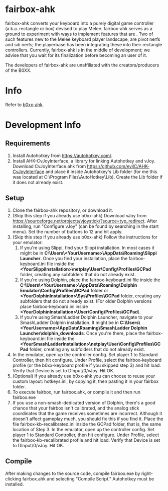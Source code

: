 # fairbox-ahk

fairbox-ahk converts your keyboard into a purely digital game controller (a.k.a. rectangle or box) devised to play Melee.
fairbox-ahk serves as a ground to experiment with ways to implement features that are .
Two of such features new to the Melee keyboard player landscape, are pivot nerfs and sdi nerfs; the playerbase has been integrating these into their rectangle controllers. Currently, fairbox-ahk is in the middle of development; we advise that you wait for its finalization before becoming an user of it.

The developers of fairbox-ahk are unaffiliated with the creators/producers of the B0XX. 

# Info

Refer to [b0xx-ahk](https://github.com/agirardeau/b0xx-ahk).

# Development Info

## Requirements

1. Install Autohotkey from https://autohotkey.com/.
2. Install AHK-CvJoyInterface, a library for linking Autohotkey and vJoy. Download CvJoyInterface.ahk from https://github.com/evilC/AHK-CvJoyInterface and place it inside Autohotkey's Lib folder (for me this was located at C:\Program Files\AutoHotkey\Lib). Create the Lib folder if it does not already exist.

## Setup

1. Clone the fairbox-ahk repository, or download it.
2. (Skip this step if you already use b0xx-ahk) Download vJoy from https://sourceforge.net/projects/vjoystick/?source=typ_redirect. After installing, run "Configure vJoy" (can be found by searching in the start menu). Set the number of buttons to 12 and hit apply.
3. (Skip this step if you already use b0xx-ahk) Follow the instructions for your emulator:
    1. If you're using Slippi, find your Slippi installation. In most cases it might be in  __C:\Users\\\<YourUsername\>\AppData\Roaming\Slippi Launcher__. Once you find your installation, place the fairbox-keyboard.ini file inside the  __\<YourSlippiInstallation\>\netplay\User\Config\Profiles\GCPad__ folder, creating any subfolders that do not already exist.
    2. If you're using Dolphin, place the fairbox-keyboard.ini file inside the  __C:\Users\\\<YourUsername\>\AppData\Roaming\Dolphin Emulator\Config\Profiles\GCPad__ folder or __\<YourDolphinInstallation\>\Sys\Profiles\GCPad__ folder, creating any subfolders that do not already exist. (For older Dolphin versions place fairbox-keyboard.ini inside __\<YourDolphinInstallation\>\User\Config\Profiles\GCPad__).
    3. If you're using SmashLadder Dolphin Launcher, navigate to your SmashLadder Dolphin installation. It might be in __C:\Users\\\<YourUsername\>\AppData\Roaming\SmashLadder Dolphin Launcher\dolphin_downloads__. Once you're there, place the fairbox-keyboard.ini file inside the  __\<YourSmashLadderInstallation\>\netplay\User\Config\Profiles\GCPad__ folder, creating any subfolders that do not already exist.
4. In the emulator, open up the controller config. Set player 1 to Standard Controller, then hit configure. Under Profile, select the fairbox-keyboard profile (or the b0xx-keyboard profile if you skipped step 3) and hit load. Verify that Device is set to DInput/0/vJoy. Hit OK.
5. (Optional) If you already use b0xx-ahk you can choose to reuse your custom layout: hotkeys.ini, by copying it, then pasting it in your fairbox folder.
6. To execute fairbox, run fairbox.ahk, or compile it and then run fairbox.exe
7. If you use a non-smash-dedicated version of Dolphin, there's a good chance that your fairbox isn't calibrated, and the analog stick coordinates that the game receives sometimes are incorrect. Although it doesn't affect gameplay much, you should fix this if you find it. Place the file fairbox-kb-recalibrated.ini inside the GCPad folder, that is, the same location of Step 3. In the emulator, open up the controller config. Set player 1 to Standard Controller, then hit configure. Under Profile, select the fairbox-kb-recalibrated profile and hit load. Verify that Device is set to DInput/0/vJoy. Hit OK.

## Compile

After making changes to the source code, compile fairbox.exe by right-clicking fairbox.ahk and selecting "Compile Script." Autohotkey must be installed.